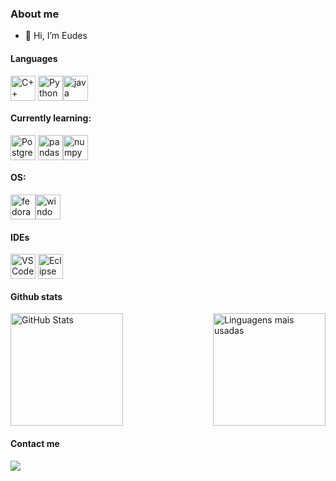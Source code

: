 
### About me
- 👋 Hi, I’m Eudes

#### **Languages**  
<div style="display: flex; align-items: center;">
  <img src="https://cdn.jsdelivr.net/gh/devicons/devicon/icons/cplusplus/cplusplus-original.svg" title="C++" alt="C++" width="40" height="40"/>&nbsp;
   <img src="https://cdn.jsdelivr.net/gh/devicons/devicon/icons/python/python-original.svg" title="Python" alt="Python" width="40" height="40"/>
        <img src="https://cdn.jsdelivr.net/gh/devicons/devicon/icons/java/java-original.svg" title="java" alt="java" width="40" height="40"/>

</div>


#### **Currently learning:**  
<div style="display: flex; align-items: center;">
  <img src="https://cdn.jsdelivr.net/gh/devicons/devicon/icons/postgresql/postgresql-original.svg" title="PostgreSQL" alt="PostgreSQL" width="40" height="40"/>&nbsp;
      <img src="https://cdn.jsdelivr.net/gh/devicons/devicon/icons/pandas/pandas-original.svg" title="pandas" alt="pandas" width="40" height="40"/>
      <img src="https://cdn.jsdelivr.net/gh/devicons/devicon/icons/numpy/numpy-original.svg" title="numpy" alt="numpy" width="40" height="40"/>
        

</div>


#### **OS:**  
<div style="display: flex; align-items: center;">
  <img src="https://cdn.jsdelivr.net/gh/devicons/devicon/icons/fedora/fedora-original.svg" title="Fedora Linux" alt="fedora" width="40" height="40"/>
  <img src="https://cdn.jsdelivr.net/gh/devicons/devicon/icons/windows11/windows11-original.svg" title="Windows 11" alt="windows" width="40" height="40"/>

</div>


#### **IDEs**  
<div style="display: flex; align-items: center;">
  <img src="https://cdn.jsdelivr.net/gh/devicons/devicon/icons/vscode/vscode-original.svg" title="VSCode" alt="VSCode" width="40" height="40"/>&nbsp;
  <img src="https://cdn.jsdelivr.net/gh/devicons/devicon/icons/eclipse/eclipse-original.svg" title="Eclipse" alt="Eclipse" width="40" height="40"/>&nbsp;
</div>



#### Github stats
<div style="display: flex; justify-content: space-between;">
  <img src="https://github-readme-stats.vercel.app/api?username=eudessb&show_icons=true&theme=dark" alt="GitHub Stats" height="180em"/>
  <img src="https://github-readme-stats.vercel.app/api/top-langs/?username=eudessb&layout=compact&theme=dark" alt="Linguagens mais usadas" height="180em"/>
</div>


#### Contact me 
  <a href = "mailto:eudessilvabezerra985@gmail.com"><img src="https://img.shields.io/badge/-Gmail-%23333?style=for-the-badge&logo=gmail&logoColor=white" target="_blank"></a>

